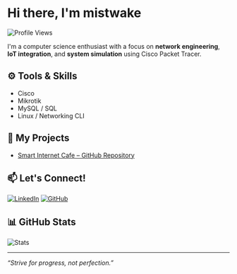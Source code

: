 # **Hi there, I'm mistwake**

![Profile Views](https://komarev.com/ghpvc/?username=l3rbu&color=blue)

I'm a computer science enthusiast with a focus on **network engineering**, **IoT integration**, and **system simulation** using Cisco Packet Tracer.

## ⚙️ Tools & Skills
- Cisco
- Mikrotik
- MySQL / SQL
- Linux / Networking CLI

## 🚀 My Projects
- [Smart Internet Cafe – GitHub Repository](https://github.com/l3rbu/smart-internet-cafe)

## 📫 Let's Connect!
[![LinkedIn](https://img.shields.io/badge/LinkedIn-blue?style=flat&logo=linkedin)](https://linkedin.com/in/anasmifta)
[![GitHub](https://img.shields.io/badge/GitHub-grey?style=flat&logo=github)](https://github.com/l3rbu)

## 📊 GitHub Stats

![Stats](https://github-readme-stats.vercel.app/api?username=l3rbu&show_icons=true&theme=radical)

---

_“Strive for progress, not perfection.”_

